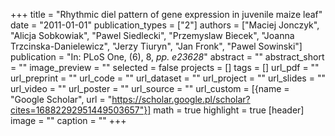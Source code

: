 +++
title = "Rhythmic diel pattern of gene expression in juvenile maize leaf"
date = "2011-01-01"
publication_types = ["2"]
authors = ["Maciej Jonczyk", "Alicja Sobkowiak", "Pawel Siedlecki", "Przemyslaw Biecek", "Joanna Trzcinska-Danielewicz", "Jerzy Tiuryn", "Jan Fronk", "Pawel Sowinski"]
publication = "In: PLoS One, (6), 8, _pp. e23628_"
abstract = ""
abstract_short = ""
image_preview = ""
selected = false
projects = []
tags = []
url_pdf = ""
url_preprint = ""
url_code = ""
url_dataset = ""
url_project = ""
url_slides = ""
url_video = ""
url_poster = ""
url_source = ""
url_custom = [{name = "Google Scholar", url = "https://scholar.google.pl/scholar?cites=16882292951449503657"}]
math = true
highlight = true
[header]
image = ""
caption = ""
+++
